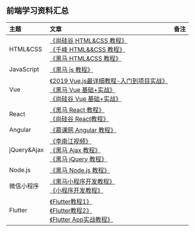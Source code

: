 ## 前端学习资料汇总

主题|文章|备注
|:---|:---|:---|
|HTML&CSS|[《尚硅谷 HTML&CSS 教程》](https://www.bilibili.com/video/av21557880?from=search&seid=7030521226354635782)<br>[《千峰 HTML&&CSS 教程》](https://www.bilibili.com/video/av52670599?from=search&seid=7030521226354635782)<br>[《黑马 HTML&CSS 教程》](https://www.bilibili.com/video/av80149248?from=search&seid=7030521226354635782)<br>|
|JavaScript|[《黑马 js 教程》](https://www.bilibili.com/video/av80098433?from=search&seid=1286103902753919365)<br>|
|Vue|[《2019 Vue.js最详细教程-入门到项目实战》](https://www.bilibili.com/video/av59594689?from=search&seid=528939486322137867)<br>[《黑马 Vue 基础+实战》](https://www.bilibili.com/video/av50680998/?spm_id_from=333.788.b_636f6d6d656e74.129)<br>[《尚硅谷 Vue 基础+实战》](https://www.bilibili.com/video/av49099807/?spm_id_from=333.788.b_636f6d6d656e74.128)<br>|
|React|[《黑马 React 教程》](https://www.bilibili.com/video/av37668737?from=search&seid=5905895736827009101)<br>[《尚硅谷 React教程》](https://www.bilibili.com/video/av51174155?from=search&seid=5905895736827009101)<br>|
|Angular|[《慕课网 Angular 教程》](https://www.bilibili.com/video/av26814911?from=search&seid=17184471344006976816)<br>|
|jQuery&Ajax|[《李南江视频》](https://www.bilibili.com/video/av22807707?from=search&seid=4410210507073525413)<br>[《黑马 Ajax 教程》](https://www.bilibili.com/video/av15657082?from=search&seid=4410210507073525413)<br>[《黑马 jQuery 教程》](https://www.bilibili.com/video/av40716170?from=search&seid=12041179831073402302)<br>|
|Node.js|[《黑马 Node.js 教程》](https://www.bilibili.com/video/av27670326?from=search&seid=12873149486279555877)<br>|
|微信小程序|[《黑马小程序开发教程》](https://www.bilibili.com/video/av40455083?from=search&seid=18067902549905616492)<br>[《小程序开发教程》](https://www.bilibili.com/video/av58993009?from=search&seid=18067902549905616492)<br>|
|Flutter|[《Flutter教程1》](https://www.bilibili.com/video/av52490605?from=search&seid=15119309993268164585)<br>[《Flutter教程2》](https://www.bilibili.com/video/av35800108?from=search&seid=15119309993268164585)<br>[《Flutter App实战教程》](https://www.bilibili.com/video/av75994456?from=search&seid=15119309993268164585)<br>|
